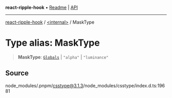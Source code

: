 **react-ripple-hook** • [Readme](../../README.md) \| [API](../../globals.md)

***

[react-ripple-hook](../../README.md) / [\<internal\>](../README.md) / MaskType

# Type alias: MaskType

> **MaskType**: [`Globals`](Globals.md) \| `"alpha"` \| `"luminance"`

## Source

node\_modules/.pnpm/csstype@3.1.3/node\_modules/csstype/index.d.ts:19681
